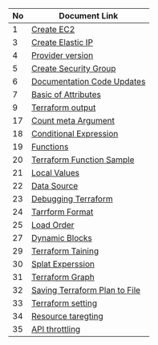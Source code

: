 | No | Document Link |
|-------|---------------|
|1 | [Create EC2][PID1]|
|3 | [Create Elastic IP][PID3]|
|4 | [Provider version][PID4]|
|5| [Create Security Group][PID5]|
|6| [Documentation Code Updates][PID6]|
|7 | [Basic of Attributes][PID7]
|9 | [Terraform output][PID9]
|17| [Count meta Argument][PID17]|
|18| [Conditional Expression][PID18]|
|19| [Functions][PID19]|
|20| [Terraform Function Sample][PID20]|
|21| [Local Values][PID21]|
|22| [Data Source][PID22]|
|23| [Debugging Terraform][PID23]|
|24| [Tarrform Format][PID24]|
|25| [Load Order][PID25]|
|27| [Dynamic Blocks][PID27]|
|29| [Terraform Taining][PID29]|
|30| [Splat Experssion][PID30]|
|31| [Terraform Graph][PID31]|
|32| [Saving Terraform Plan to File][PID32]|
|33| [Terraform setting][PID33]|
|34| [Resource taregting][PID34]|
|35| [API throttling][PID35]|



















[PID1]: <./AWS/01-Create EC2/>
[PID3]: <./AWS/03-Create Elastic IP/>
[PID4]: <./AWS/04-Provider versioning/>
[PID5]: <./AWS/05-Create Security Group/>
[PID6]: <./AWS/06-Documentation Code Updates/>
[PID7]: <./AWS/07-Basic of Attributes/>
[PID9]: <./AWS/09-Terraform output/>
[PID17]: <./AWS/17-Count meta argument>
[PID18]: <./AWS/18- Conditional Expression>
[PID19]: <./AWS/19-Functions/>
[PID20]: <./AWS/20-Terraform Functions sample>
[PID21]: <./AWS/21-local Values>
[PID22]: <./AWS/22-Data Source>
[PID23]: <./AWS/23-Debugging Terraform>
[PID24]: <./AWS/24-Terraform format>
[PID25]: <./AWS/25-Load Order/>
[PID27]: <./AWS/27-Dynamic Blocks/>
[PID29]: <./AWS/29-Terraform Taint/>
[PID30]: <./AWS/30-Splat Expression/>
[PID31]: <./AWS/31-Terraform_graph/>
[PID32]: <./AWS/32-Saving Terraform Plan to file/>
[PID33]: <./AWS/33-Terraform setting/>
[PID34]: <./AWS/34-Resource Targeting/>
[PID35]: <./AWS/35-API throttling/>
